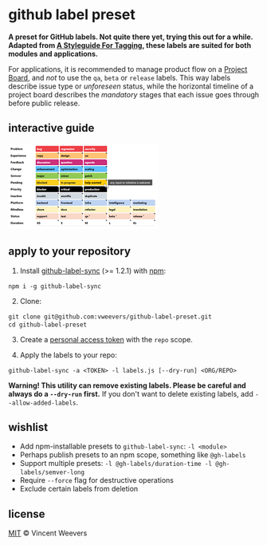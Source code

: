 # github label preset

**A preset for GitHub labels. Not quite there yet, trying this out for a while. Adapted from [A Styleguide For Tagging][4], these labels are suited for both modules and applications.**

For applications, it is recommended to manage product flow on a [Project Board][5], and *not* to use the `qa`, `beta` or `release` labels. This way labels describe issue type or *unforeseen* status, while the horizontal timeline of a project board describes the *mandatory* stages that each issue goes through before public release.

## interactive guide

[![labels][1]][6]

## apply to your repository

1) Install [github-label-sync][2] (>= 1.2.1) with [npm][7]:

```
npm i -g github-label-sync
```

2) Clone:

```
git clone git@github.com:vweevers/github-label-preset.git
cd github-label-preset
```

3) Create a [personal access token](https://github.com/settings/tokens) with the `repo` scope.

4) Apply the labels to your repo:

```
github-label-sync -a <TOKEN> -l labels.js [--dry-run] <ORG/REPO>
```

**Warning! This utility can remove existing labels. Please be careful and always do a `--dry-run` first.** If you don't want to delete existing labels, add `--allow-added-labels`.

## wishlist

- Add npm-installable presets to `github-label-sync`: `-l <module>`
- Perhaps publish presets to an npm scope, something like `@gh-labels`
- Support multiple presets: `-l @gh-labels/duration-time -l @gh-labels/semver-long`
- Require `--force` flag for destructive operations
- Exclude certain labels from deletion

## license

[MIT](http://opensource.org/licenses/MIT) © Vincent Weevers

[1]: labels.png
[2]: https://github.com/Financial-Times/github-label-sync
[3]: https://github.com/Financial-Times/github-label-sync/issues/4
[4]: https://robinpowered.com/blog/best-practice-system-for-organizing-and-tagging-github-issues/
[5]: https://help.github.com/articles/about-project-boards/
[6]: https://cdn.rawgit.com/vweevers/github-label-preset/master/labels.html
[7]: https://npmjs.org
